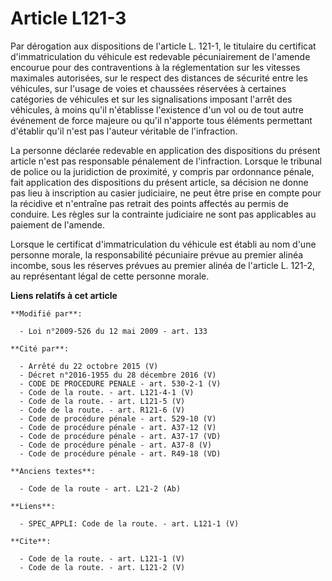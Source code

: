 # Article L121-3

Par dérogation aux dispositions de l'article L. 121-1, le titulaire du certificat d'immatriculation du véhicule est redevable
pécuniairement de l'amende encourue pour des contraventions à la réglementation sur les vitesses maximales autorisées, sur le
respect des distances de sécurité entre les véhicules, sur l'usage de voies et chaussées réservées à certaines catégories de
véhicules et sur les signalisations imposant l'arrêt des véhicules, à moins qu'il n'établisse l'existence d'un vol ou de tout
autre événement de force majeure ou qu'il n'apporte tous éléments permettant d'établir qu'il n'est pas l'auteur véritable de
l'infraction. 

La personne déclarée redevable en application des dispositions du présent article n'est pas responsable pénalement de
l'infraction. Lorsque le tribunal de police ou la juridiction de proximité, y compris par ordonnance pénale, fait application
des dispositions du présent article, sa décision ne donne pas lieu à inscription au casier judiciaire, ne peut être prise en
compte pour la récidive et n'entraîne pas retrait des points affectés au permis de conduire. Les règles sur la contrainte
judiciaire ne sont pas applicables au paiement de l'amende. 

Lorsque le certificat d'immatriculation du véhicule est établi au nom d'une personne morale, la responsabilité pécuniaire
prévue au premier alinéa incombe, sous les réserves prévues au premier alinéa de l'article L. 121-2, au représentant légal de
cette personne morale.

**Liens relatifs à cet article**

	**Modifié par**:

	  - Loi n°2009-526 du 12 mai 2009 - art. 133

	**Cité par**:

	  - Arrêté du 22 octobre 2015 (V)
	  - Décret n°2016-1955 du 28 décembre 2016 (V)
	  - CODE DE PROCEDURE PENALE - art. 530-2-1 (V)
	  - Code de la route. - art. L121-4-1 (V)
	  - Code de la route. - art. L121-5 (V)
	  - Code de la route. - art. R121-6 (V)
	  - Code de procédure pénale - art. 529-10 (V)
	  - Code de procédure pénale - art. A37-12 (V)
	  - Code de procédure pénale - art. A37-17 (VD)
	  - Code de procédure pénale - art. A37-8 (V)
	  - Code de procédure pénale - art. R49-18 (VD)

	**Anciens textes**:

	  - Code de la route - art. L21-2 (Ab)

	**Liens**:

	  - SPEC_APPLI: Code de la route. - art. L121-1 (V)

	**Cite**:

	  - Code de la route. - art. L121-1 (V)
	  - Code de la route. - art. L121-2 (V)

